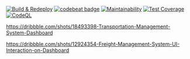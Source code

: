 
[![Build & Redeploy](https://github.com/arasfi/delivery-frontend-reactjs/actions/workflows/build.yaml/badge.svg?event=push)](https://github.com/arasfi/delivery-frontend-reactjs/actions/workflows/build.yaml) [![codebeat badge](https://codebeat.co/badges/e928afa1-3d28-43c7-a9d7-000fe8b544b4)](https://codebeat.co/projects/github-com-arasfi-delivery-frontend-reactjs-main) [![Maintainability](https://api.codeclimate.com/v1/badges/3f88da0d041e7b13685d/maintainability)](https://codeclimate.com/github/arasfi/delivery-frontend-reactjs/maintainability) [![Test Coverage](https://api.codeclimate.com/v1/badges/3f88da0d041e7b13685d/test_coverage)](https://codeclimate.com/github/arasfi/delivery-frontend-reactjs/test_coverage) [![CodeQL](https://github.com/arasfi/delivery-frontend-reactjs/actions/workflows/codeql-analysis.yml/badge.svg?branch=main)](https://github.com/arasfi/delivery-frontend-reactjs/actions/workflows/codeql-analysis.yml)

https://dribbble.com/shots/18493398-Transportation-Management-System-Dashboard

https://dribbble.com/shots/12924354-Freight-Management-System-UI-Interaction-on-Dashboard
